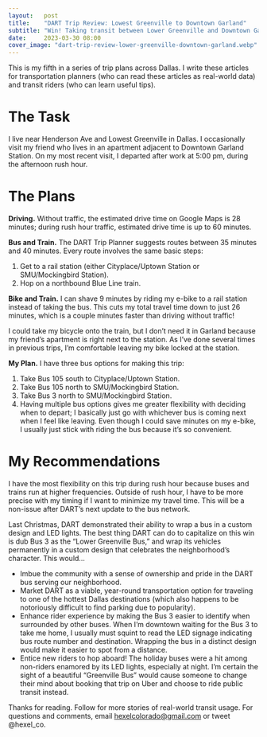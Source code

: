 ```yaml
---
layout:   post
title:    "DART Trip Review: Lowest Greenville to Downtown Garland"
subtitle: "Win! Taking transit between Lower Greenville and Downtown Garland is either as fast or faster than by car."
date:     2023-03-30 08:00
cover_image: "dart-trip-review-lower-greenville-downtown-garland.webp"
---
```


This is my fifth in a series of trip plans across Dallas. I write these articles for transportation planners (who can read these articles as real-world data) and transit riders (who can learn useful tips).

# The Task

I live near Henderson Ave and Lowest Greenville in Dallas. I occasionally visit my friend who lives in an apartment adjacent to Downtown Garland Station. On my most recent visit, I departed after work at 5:00 pm, during the afternoon rush hour.

# The Plans

**Driving.** Without traffic, the estimated drive time on Google Maps is 28 minutes; during rush hour traffic, estimated drive time is up to 60 minutes.

**Bus and Train.** The DART Trip Planner suggests routes between 35 minutes and 40 minutes. Every route involves the same basic steps:

1. Get to a rail station (either Cityplace/Uptown Station or SMU/Mockingbird Station).
2. Hop on a northbound Blue Line train.

**Bike and Train.** I can shave 9 minutes by riding my e-bike to a rail station instead of taking the bus. This cuts my total travel time down to just 26 minutes, which is a couple minutes faster than driving without traffic!

I could take my bicycle onto the train, but I don’t need it in Garland because my friend’s apartment is right next to the station. As I’ve done several times in previous trips, I’m comfortable leaving my bike locked at the station.

**My Plan.** I have three bus options for making this trip:

1. Take Bus 105 south to Cityplace/Uptown Station.
2. Take Bus 105 north to SMU/Mockingbird Station.
3. Take Bus 3 north to SMU/Mockingbird Station.
4. Having multiple bus options gives me greater flexibility with deciding when to depart; I basically just go with whichever bus is coming next when I feel like leaving. Even though I could save minutes on my e-bike, I usually just stick with riding the bus because it’s so convenient.

# My Recommendations

I have the most flexibility on this trip during rush hour because buses and trains run at higher frequencies. Outside of rush hour, I have to be more precise with my timing if I want to minimize my travel time. This will be a non-issue after DART’s next update to the bus network.

Last Christmas, DART demonstrated their ability to wrap a bus in a custom design and LED lights. The best thing DART can do to capitalize on this win is dub Bus 3 as the “Lower Greenville Bus,” and wrap its vehicles permanently in a custom design that celebrates the neighborhood’s character. This would…

* Imbue the community with a sense of ownership and pride in the DART bus serving our neighborhood.
* Market DART as a viable, year-round transportation option for traveling to one of the hottest Dallas destinations (which also happens to be notoriously difficult to find parking due to popularity).
* Enhance rider experience by making the Bus 3 easier to identify when surrounded by other buses. When I’m downtown waiting for the Bus 3 to take me home, I usually must squint to read the LED signage indicating bus route number and destination. Wrapping the bus in a distinct design would make it easier to spot from a distance.
* Entice new riders to hop aboard! The holiday buses were a hit among non-riders enamored by its LED lights, especially at night. I’m certain the sight of a beautiful “Greenville Bus” would cause someone to change their mind about booking that trip on Uber and choose to ride public transit instead.

Thanks for reading. Follow for more stories of real-world transit usage. For questions and comments, email hexelcolorado@gmail.com or tweet @hexel_co.
